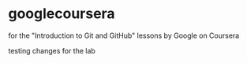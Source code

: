 # googlecoursera
for the "Introduction to Git and GitHub" lessons by Google on Coursera

testing changes for the lab

